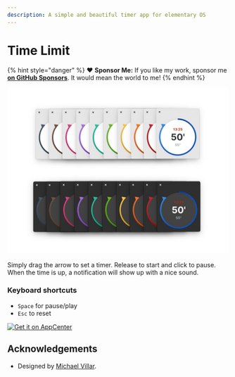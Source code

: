 ```yaml
---
description: A simple and beautiful timer app for elementary OS
---
```


# Time Limit

{% hint style="danger" %}
❤️ **Sponsor Me:** If you like my work, sponsor me [**on GitHub Sponsors**](https://github.com/sponsors/marbetschar). It would mean the world to me!
{% endhint %}

![Time Limit for elementary OS](../.gitbook/assets/com.github.marbetschar.time-limit.jpg)

Simply drag the arrow to set a timer. Release to start and click to pause. When the time is up, a notification will show up with a nice sound.

### Keyboard shortcuts

* `Space` for pause/play
* `Esc` to reset

[![Get it on AppCenter](https://appcenter.elementary.io/badge.svg)](https://appcenter.elementary.io/com.github.marbetschar.time-limit)

## Acknowledgements

* Designed by [Michael Villar](https://github.com/michaelvillar/timer-app).

